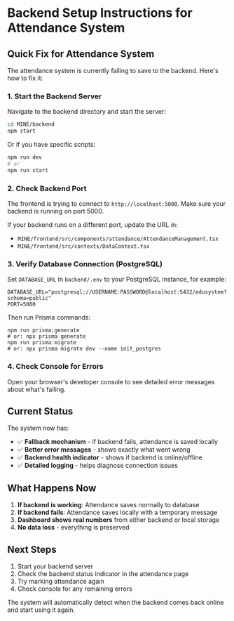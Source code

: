# Backend Setup Instructions for Attendance System

## Quick Fix for Attendance System

The attendance system is currently failing to save to the backend. Here's how to fix it:

### 1. Start the Backend Server

Navigate to the backend directory and start the server:

```bash
cd MINE/backend
npm start
```

Or if you have specific scripts:

```bash
npm run dev
# or
npm run start
```

### 2. Check Backend Port

The frontend is trying to connect to `http://localhost:5000`. Make sure your backend is running on port 5000.

If your backend runs on a different port, update the URL in:
- `MINE/frontend/src/components/attendance/AttendanceManagement.tsx`
- `MINE/frontend/src/contexts/DataContext.tsx`

### 3. Verify Database Connection (PostgreSQL)

Set `DATABASE_URL` in `backend/.env` to your PostgreSQL instance, for example:

```
DATABASE_URL="postgresql://USERNAME:PASSWORD@localhost:5432/edusystem?schema=public"
PORT=5000
```

Then run Prisma commands:

```
npm run prisma:generate
# or: npx prisma generate
npm run prisma:migrate
# or: npx prisma migrate dev --name init_postgres
```

### 4. Check Console for Errors

Open your browser's developer console to see detailed error messages about what's failing.

## Current Status

The system now has:
- ✅ **Fallback mechanism** - if backend fails, attendance is saved locally
- ✅ **Better error messages** - shows exactly what went wrong
- ✅ **Backend health indicator** - shows if backend is online/offline
- ✅ **Detailed logging** - helps diagnose connection issues

## What Happens Now

1. **If backend is working**: Attendance saves normally to database
2. **If backend fails**: Attendance saves locally with a temporary message
3. **Dashboard shows real numbers** from either backend or local storage
4. **No data loss** - everything is preserved

## Next Steps

1. Start your backend server
2. Check the backend status indicator in the attendance page
3. Try marking attendance again
4. Check console for any remaining errors

The system will automatically detect when the backend comes back online and start using it again.







